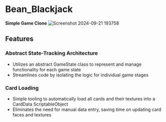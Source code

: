 # Bean_Blackjack
**Simple Game Clone**
![Screenshot 2024-09-21 193758](https://github.com/user-attachments/assets/e77182e1-9369-44c7-9002-92d0871c0cb5)

## Features
### Abstract State-Tracking Architecture
- Utilizes an abstract GameState class to represent and manage functionality for each game state
- Streamlines code by isolating the logic for individual game stages

### Card Loading
- Simple tooling to automatically load all cards and their textures into a CardData ScriptableObject
- Eliminates the need for manual data entry, saving time on updating card faces and textures
